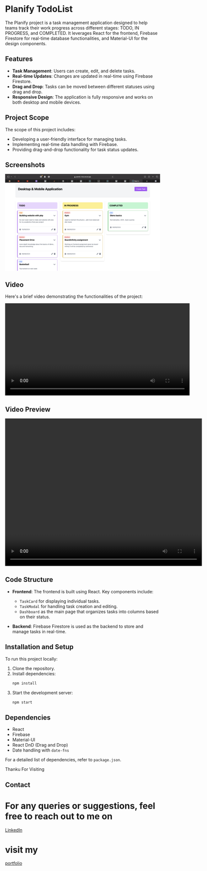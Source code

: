 # Planify TodoList

The Planify project is a task management application designed to help teams track their work progress across different stages: TODO, IN PROGRESS, and COMPLETED. It leverages React for the frontend, Firebase Firestore for real-time database functionalities, and Material-UI for the design components.

## Features

- **Task Management**: Users can create, edit, and delete tasks.
- **Real-time Updates**: Changes are updated in real-time using Firebase Firestore.
- **Drag and Drop**: Tasks can be moved between different statuses using drag and drop.
- **Responsive Design**: The application is fully responsive and works on both desktop and mobile devices.

## Project Scope

The scope of this project includes:
- Developing a user-friendly interface for managing tasks.
- Implementing real-time data handling with Firebase.
- Providing drag-and-drop functionality for task status updates.

## Screenshots

![Dashboard](dashboard.jpg)

## Video

Here's a brief video demonstrating the functionalities of the project:

<video width="600" controls>
  <source src="https://raw.githubusercontent.com/bunnysayzz/Planify/main/video.mp4" type="video/mp4">
  Your browser does not support the video tag.
</video>

## Video Preview

<video width="640" height="480" controls>
  <source src="https://res.cloudinary.com/dxecoctrm/video/upload/v1725894131/video_jc3zzl.mp4" type="video/mp4">
  Your browser does not support the video tag.
</video>


## Code Structure

- **Frontend**: The frontend is built using React. Key components include:
  - `TaskCard` for displaying individual tasks.
  - `TaskModal` for handling task creation and editing.
  - `Dashboard` as the main page that organizes tasks into columns based on their status.

- **Backend**: Firebase Firestore is used as the backend to store and manage tasks in real-time.

## Installation and Setup

To run this project locally:
1. Clone the repository.
2. Install dependencies:
   ```bash
   npm install
   ```
3. Start the development server:
   ```bash
   npm start
   ```

## Dependencies

- React
- Firebase
- Material-UI
- React DnD (Drag and Drop)
- Date handling with `date-fns`

For a detailed list of dependencies, refer to `package.json`.

Thanku For Visiting

## Contact

# For any queries or suggestions, feel free to reach out to me on 
[LinkedIn](https://www.linkedin.com/in/azharuddindev)

# visit my 
[portfolio](https://imazhar.vercel.app)

